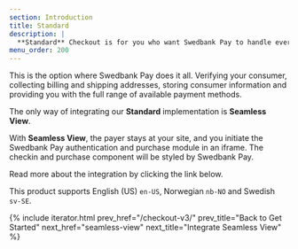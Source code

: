 ```yaml
---
section: Introduction
title: Standard
description: |
  **Standard** Checkout is for you who want Swedbank Pay to handle everything.
menu_order: 200
---
```


This is the option where Swedbank Pay does it all. Verifying your consumer,
collecting billing and shipping addresses, storing consumer information and
providing you with the full range of available payment methods.

The only way of integrating our **Standard** implementation is **Seamless
View**.

With **Seamless View**, the payer stays at your site, and you initiate the
Swedbank Pay authentication and purchase module in an iframe. The checkin and
purchase component will be styled by Swedbank Pay.

Read more about the integration by clicking the link below.

This product supports English (US) `en-US`, Norwegian `nb-NO` and Swedish
`sv-SE`.

{% include iterator.html prev_href="/checkout-v3/"
                         prev_title="Back to Get Started"
                         next_href="seamless-view"
                         next_title="Integrate Seamless View" %}
